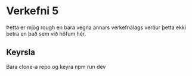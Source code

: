 # Verkefni 5

Þetta er mjög rough en bara vegna annars verkefnálags verður þetta ekki betra en það sem við höfum hér.

## Keyrsla

Bara clone-a repo og keyra npm run dev
